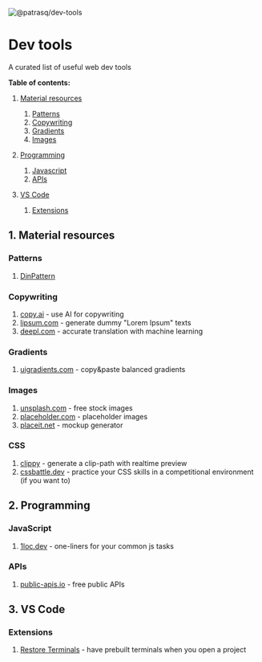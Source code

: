 ![@patrasq/dev-tools](https://raw.githubusercontent.com/patrasq/dev-tools/main/devtools.png)

# Dev tools
A curated list of useful web dev tools

**Table of contents:**
1. [Material resources](#material-resources)
    1. [Patterns](#patterns)
    2. [Copywriting](#copywriting)
    3. [Gradients](#gradients)
    4. [Images](#images)
    
2. [Programming](#programming)
    1. [Javascript](#javascript)
    2. [APIs](#apis)

3. [VS Code](#vs-code)
    1. [Extensions](#extensions) 

## 1. Material resources
### Patterns
1. [DinPattern](http://www.dinpattern.com/)

### Copywriting
1. [copy.ai](https://www.copy.ai/) - use AI for copywriting
2. [lipsum.com](https://www.lipsum.com/) - generate dummy "Lorem Ipsum" texts
3. [deepl.com](https://www.deepl.com/) - accurate translation with machine learning 

### Gradients
1. [uigradients.com](https://uigradients.com/) - copy&paste balanced gradients

### Images
1. [unsplash.com](https://www.unsplash.com/) - free stock images
2. [placeholder.com](https://placeholder.com/) - placeholder images
3. [placeit.net](https://placeit.net/) - mockup generator

### CSS
1. [clippy](https://bennettfeely.com/clippy/) - generate a clip-path with realtime preview
2. [cssbattle.dev](https://cssbattle.dev/) - practice your CSS skills in a competitional environment (if you want to)


## 2. Programming

### JavaScript
1. [1loc.dev](https://1loc.dev/) - one-liners for your common js tasks

### APIs
1. [public-apis.io](https://public-apis.io/) - free public APIs

## 3. VS Code
### Extensions
1. [Restore Terminals](https://marketplace.visualstudio.com/items?itemName=EthanSK.restore-terminals) - have prebuilt terminals when you open a project
